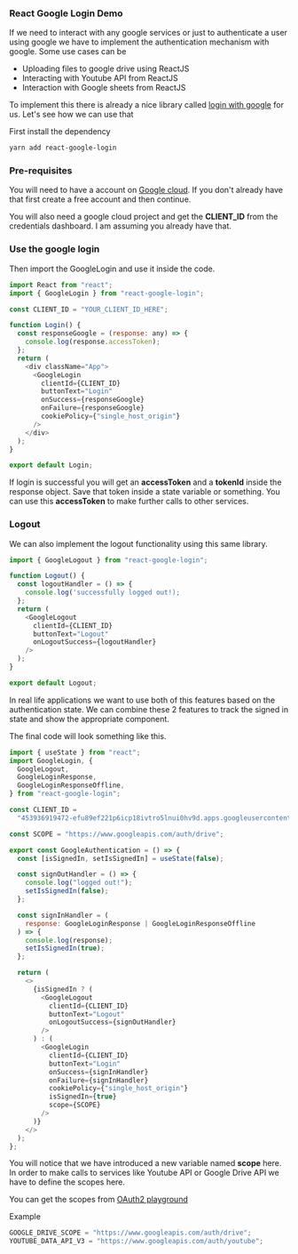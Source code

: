### React Google Login Demo

If we need to interact with any google services or just to authenticate a user using google we have to implement the authentication mechanism with google. Some use cases can be

- Uploading files to google drive using ReactJS
- Interacting with Youtube API from ReactJS
- Interaction with Google sheets from ReactJS

To implement this there is already a nice library called [login with google](https://www.npmjs.com/package/react-google-login) for us. Let's see how we can use that

First install the dependency

```sh
yarn add react-google-login
```

### Pre-requisites

You will need to have a account on [Google cloud](https://console.cloud.google.com/). If you don't already have that first create a free account and then continue.

You will also need a google cloud project and get the **CLIENT_ID** from the credentials dashboard. I am assuming you already have that.

### Use the google login

Then import the GoogleLogin and use it inside the code.

```js
import React from "react";
import { GoogleLogin } from "react-google-login";

const CLIENT_ID = "YOUR_CLIENT_ID_HERE";

function Login() {
  const responseGoogle = (response: any) => {
    console.log(response.accessToken);
  };
  return (
    <div className="App">
      <GoogleLogin
        clientId={CLIENT_ID}
        buttonText="Login"
        onSuccess={responseGoogle}
        onFailure={responseGoogle}
        cookiePolicy={"single_host_origin"}
      />
    </div>
  );
}

export default Login;
```

If login is successful you will get an **accessToken** and a **tokenId** inside the response object. Save that token inside a state variable or something. You can use this **accessToken** to make further calls to other services.

### Logout

We can also implement the logout functionality using this same library.

```js
import { GoogleLogout } from "react-google-login";

function Logout() {
  const logoutHandler = () => {
    console.log('successfully logged out!);
  };
  return (
    <GoogleLogout
      clientId={CLIENT_ID}
      buttonText="Logout"
      onLogoutSuccess={logoutHandler}
    />
  );
}

export default Logout;
```

In real life applications we want to use both of this features based on the authentication state. We can combine these 2 features to track the signed in state and show the appropriate component.

The final code will look something like this.

```js
import { useState } from "react";
import GoogleLogin, {
  GoogleLogout,
  GoogleLoginResponse,
  GoogleLoginResponseOffline,
} from "react-google-login";

const CLIENT_ID =
  "453936919472-efu89ef221p6icp18ivtro5lnui0hv9d.apps.googleusercontent.com";

const SCOPE = "https://www.googleapis.com/auth/drive";

export const GoogleAuthentication = () => {
  const [isSignedIn, setIsSignedIn] = useState(false);

  const signOutHandler = () => {
    console.log("logged out!");
    setIsSignedIn(false);
  };

  const signInHandler = (
    response: GoogleLoginResponse | GoogleLoginResponseOffline
  ) => {
    console.log(response);
    setIsSignedIn(true);
  };

  return (
    <>
      {isSignedIn ? (
        <GoogleLogout
          clientId={CLIENT_ID}
          buttonText="Logout"
          onLogoutSuccess={signOutHandler}
        />
      ) : (
        <GoogleLogin
          clientId={CLIENT_ID}
          buttonText="Login"
          onSuccess={signInHandler}
          onFailure={signInHandler}
          cookiePolicy={"single_host_origin"}
          isSignedIn={true}
          scope={SCOPE}
        />
      )}
    </>
  );
};
```

You will notice that we have introduced a new variable named **scope** here. In order to make calls to services like Youtube API or Google Drive API we have to define the scopes here.

You can get the scopes from [OAuth2 playground](https://developers.google.com/oauthplayground/)

Example

```js
GOOGLE_DRIVE_SCOPE = "https://www.googleapis.com/auth/drive";
YOUTUBE_DATA_API_V3 = "https://www.googleapis.com/auth/youtube";
```
